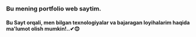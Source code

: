 ###   Bu mening portfolio web saytim.
####  Bu Sayt orqali, men bilgan texnologiyalar va bajaragan loyihalarim haqida ma'lumot olish mumkin!..✔😊